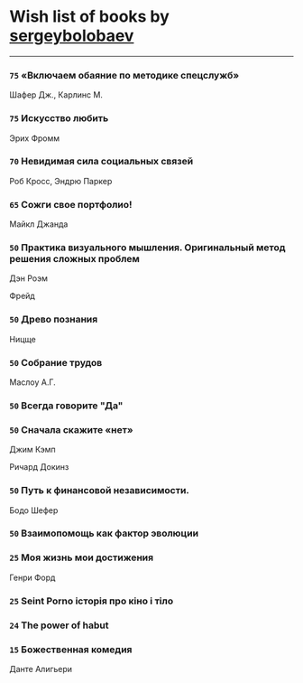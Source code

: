 # Wish list of books by [sergeybolobaev](http://vk.com/id37918255)
---

### `75` «Включаем обаяние по методике спецслужб»
Шафер Дж., Карлинс М.

### `75` Искусство любить
Эрих Фромм

### `70` Невидимая сила социальных связей
Роб Кросс, Эндрю Паркер

### `65` Сожги свое портфолио!
Майкл Джанда

### `50` Практика визуального мышления. Оригинальный метод решения сложных проблем
Дэн Роэм

Фрейд

### `50` Древо познания

Ницще

### `50` Собрание трудов
Маслоу А.Г.

### `50` Всегда говорите "Да"

### `50` Сначала скажите «нет»
Джим Кэмп

Ричард Докинз

### `50` Путь к финансовой независимости.
Бодо Шефер

### `50` Взаимопомощь как фактор эволюции

### `25` Моя жизнь мои достижения
Генри Форд

### `25` Seint Porno історія про кіно і тіло

### `24` The power of habut

### `15` Божественная комедия
Данте Алигьери

